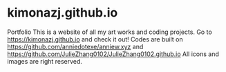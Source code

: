 # kimonazj.github.io
Portfolio
This is a website of all my art works and coding projects. Go to https://kimonazj.github.io and check it out!
Codes are built on https://github.com/anniedotexe/anniew.xyz and https://github.com/JulieZhang0102/JulieZhang0102.github.io
All icons and images are right reserved.

